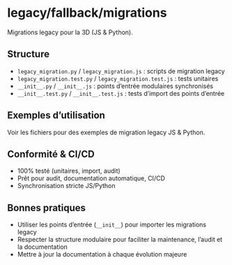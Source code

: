 # legacy/fallback/migrations

Migrations legacy pour la 3D (JS & Python).

## Structure
- `legacy_migration.py` / `legacy_migration.js` : scripts de migration legacy
- `legacy_migration.test.py` / `legacy_migration.test.js` : tests unitaires
- `__init__.py` / `__init__.js` : points d’entrée modulaires synchronisés
- `__init__.test.py` / `__init__.test.js` : tests d’import des points d’entrée

## Exemples d’utilisation
Voir les fichiers pour des exemples de migration legacy JS & Python.

## Conformité & CI/CD
- 100% testé (unitaires, import, audit)
- Prêt pour audit, documentation automatique, CI/CD
- Synchronisation stricte JS/Python

## Bonnes pratiques
- Utiliser les points d’entrée (`__init__`) pour importer les migrations legacy
- Respecter la structure modulaire pour faciliter la maintenance, l’audit et la documentation
- Mettre à jour la documentation à chaque évolution majeure
